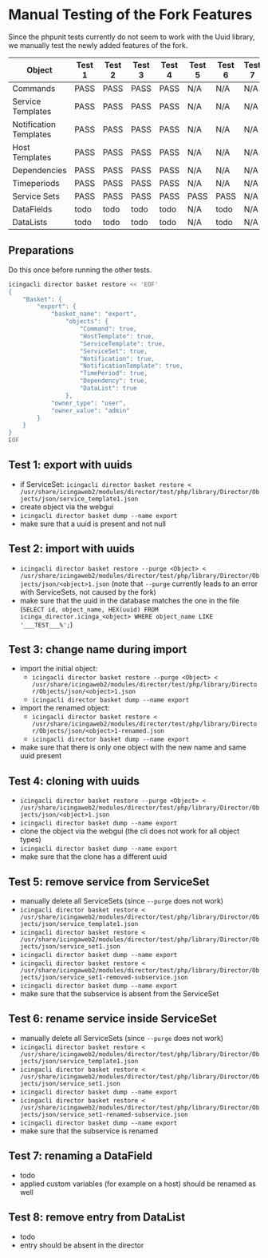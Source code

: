 # Manual Testing of the Fork Features

Since the phpunit tests currently do not seem to work with the Uuid library, we manually test the newly added features of the fork.

| Object                 | Test 1 | Test 2 | Test 3 | Test 4 | Test 5 | Test 6 | Test 7 | Test 8 |
| ---                    | ---    | ---    | ---    | ---    | ---    | ---    | ---    | ---    |
| Commands               | PASS   | PASS   | PASS   | PASS   | N/A    | N/A    | N/A    | N/A    |
| Service Templates      | PASS   | PASS   | PASS   | PASS   | N/A    | N/A    | N/A    | N/A    |
| Notification Templates | PASS   | PASS   | PASS   | PASS   | N/A    | N/A    | N/A    | N/A    |
| Host Templates         | PASS   | PASS   | PASS   | PASS   | N/A    | N/A    | N/A    | N/A    |
| Dependencies           | PASS   | PASS   | PASS   | PASS   | N/A    | N/A    | N/A    | N/A    |
| Timeperiods            | PASS   | PASS   | PASS   | PASS   | N/A    | N/A    | N/A    | N/A    |
| Service Sets           | PASS   | PASS   | PASS   | PASS   | PASS   | PASS   | N/A    | N/A    |
| DataFields             | todo   | todo   | todo   | todo   | N/A    | todo   | N/A    | N/A    |
| DataLists              | todo   | todo   | todo   | todo   | N/A    | todo   | N/A    | N/A    |


## Preparations
Do this once before running the other tests.

```bash
icingacli director basket restore << 'EOF'
{
    "Basket": {
        "export": {
            "basket_name": "export",
                "objects": {
                    "Command": true,
                    "HostTemplate": true,
                    "ServiceTemplate": true,
                    "ServiceSet": true,
                    "Notification": true,
                    "NotificationTemplate": true,
                    "TimePeriod": true,
                    "Dependency": true,
                    "DataList": true
                },
            "owner_type": "user",
            "owner_value": "admin"
        }
    }
}
EOF
```


## Test 1: export with uuids
* if ServiceSet: `icingacli director basket restore < /usr/share/icingaweb2/modules/director/test/php/library/Director/Objects/json/service_template1.json`
* create object via the webgui
* `icingacli director basket dump --name export`
* make sure that a uuid is present and not null


## Test 2: import with uuids
* `icingacli director basket restore --purge <Object> < /usr/share/icingaweb2/modules/director/test/php/library/Director/Objects/json/<object>1.json` (note that `--purge` currently leads to an error with ServiceSets, not caused by the fork)
* make sure that the uuid in the database matches the one in the file (`SELECT id, object_name, HEX(uuid) FROM icinga_director.icinga_<object> WHERE object_name LIKE '___TEST___%';`)


## Test 3: change name during import
* import the initial object:
    * `icingacli director basket restore --purge <Object> < /usr/share/icingaweb2/modules/director/test/php/library/Director/Objects/json/<object>1.json`
    * `icingacli director basket dump --name export`
* import the renamed object:
    * `icingacli director basket restore < /usr/share/icingaweb2/modules/director/test/php/library/Director/Objects/json/<object>1-renamed.json`
    * `icingacli director basket dump --name export`
* make sure that there is only one object with the new name and same uuid present


## Test 4: cloning with uuids
* `icingacli director basket restore --purge <Object> < /usr/share/icingaweb2/modules/director/test/php/library/Director/Objects/json/<object>1.json`
* `icingacli director basket dump --name export`
* clone the object via the webgui (the cli does not work for all object types)
* `icingacli director basket dump --name export`
* make sure that the clone has a different uuid


## Test 5: remove service from ServiceSet
* manually delete all ServiceSets (since `--purge` does not work)
* `icingacli director basket restore < /usr/share/icingaweb2/modules/director/test/php/library/Director/Objects/json/service_template1.json`
* `icingacli director basket restore < /usr/share/icingaweb2/modules/director/test/php/library/Director/Objects/json/service_set1.json`
* `icingacli director basket dump --name export`
* `icingacli director basket restore < /usr/share/icingaweb2/modules/director/test/php/library/Director/Objects/json/service_set1-removed-subservice.json`
* `icingacli director basket dump --name export`
* make sure that the subservice is absent from the ServiceSet


## Test 6: rename service inside ServiceSet
* manually delete all ServiceSets (since `--purge` does not work)
* `icingacli director basket restore < /usr/share/icingaweb2/modules/director/test/php/library/Director/Objects/json/service_template1.json`
* `icingacli director basket restore < /usr/share/icingaweb2/modules/director/test/php/library/Director/Objects/json/service_set1.json`
* `icingacli director basket dump --name export`
* `icingacli director basket restore < /usr/share/icingaweb2/modules/director/test/php/library/Director/Objects/json/service_set1-renamed-subservice.json`
* `icingacli director basket dump --name export`
* make sure that the subservice is renamed


## Test 7: renaming a DataField
* todo
* applied custom variables (for example on a host) should be renamed as well


## Test 8: remove entry from DataList
* todo
* entry should be absent in the director
